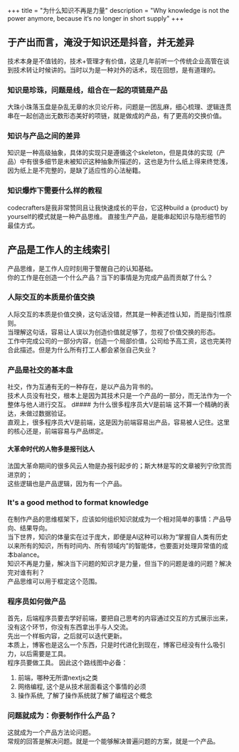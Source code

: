 +++
title = "为什么知识不再是力量"
description = "Why knowledge is not the power anymore, because it‘s no longer in short supply"
+++
## 于产出而言，淹没于知识还是抖音，并无差异
技术本身是不值钱的，技术+管理才有价值，这是几年前听一个传统企业高管在谈到技术转让时候讲的。当时以为是一种对外的话术，现在回想，是有道理的。
### 知识是珍珠，问题是线，组合在一起的项链是产品
大珠小珠落玉盘是杂乱无章的水贝论斤称，问题是一团乱麻，细心梳理、逻辑连贯串在一起创造出无数形态美好的项链，就是做成的产品，有了更高的交换价值。
### 知识与产品之间的差异
知识是一种高级抽象，具体的实现只是遵循这个skeleton，但是具体的实现（产品）中有很多细节是未被知识这种抽象所描述的，这也是为什么纸上得来终觉浅，因为纸上是不完整的，是缺了适应性的心法秘籍。
### 知识爆炸下需要什么样的教程
codecrafters是我非常赞同且让我快速成长的平台，它这种build a {product} by yourself的模式就是一种产品思维。
直接生产产品，是能串起知识与隐形细节的最佳方式。
## 产品是工作人的主线索引
产品思维，是工作人应时刻用于警醒自己的认知基础。   
你的工作是在创造一个什么产品？当下的事情是为完成产品而贡献了什么？  
### 人际交互的本质是价值交换
人际交互的本质是价值交换，这句话没错，然其是一种表述性认知，而是指引性原则。  
当理解这句话，容易让人误以为创造价值就足够了，忽视了价值交换的形态。  
工作中完成公司的一部分内容，创造一个局部价值，公司给予高工资，这也完美符合此描述。但是为什么所有打工人都会紧张自己失业？
### 产品是社交的基本盘
社交，作为互通有无的一种存在，是以产品为背书的。  
技术人员没有社交，根本上是因为其技术只是一个产品的一部分，而无法作为一个整体与他人进行交互。
d#### 为什么很多程序员大V是前端
这不算一个精确的表达，未做过数据验证。   
直观上，很多程序员大V是前端，这是因为前端容易出产品，容易被人记住。这里的核心还是，前端容易与产品绑定。   
#### 大革命时代的人物多是报刊达人
法国大革命期间的很多风云人物是办报刊起步的；斯大林是写的文章被列宁欣赏而进京的；  
这些逻辑也是产品逻辑，因为有一个产品。
### It's a good method to format knowledge
在制作产品的思维框架下，应该如何组织知识就成为一个相对简单的事情：产品导向、结果导向。  
当下世界，知识的体量实在过于庞大，即便是AI这种可以称为“掌握自人类有历史以来所有的知识，所有时间内、所有领域内”的智能体，也要面对处理异常值的成本balance。  
知识不再是力量，解决当下问题的知识才是力量，但当下的问题是谁的问题？解决完对谁有利？  
产品思维可以用于框定这个范围。  
### 程序员如何做产品
首先，后端程序员要去学好前端，要把自己思考的内容通过交互的方式展示出来，没有这个环节，你没有东西拿出手与人交流。  
先出一个样板内容，之后就可以迭代更新。  
本质上，博客也是这么一个东西，只是时代进化到现在，博客已经没有什么吸引力，以后需要是工具。  
程序员要做工具。
因此这个路线图中必备：  
1. 前端，哪种无所谓nextjs之类
2. 网络编程, 这个是从技术层面看这个事情的必须
3. 操作系统, 了解了操作系统就了解了编程这个概念
### 问题就成为：你要制作什么产品？
这就成为一个产品方法论问题。  
常规的回答是解决问题。就是一个能够解决普遍问题的方案，就是一个产品。  

